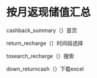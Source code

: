 # 按月返现储值汇总

cashback_summary（）首页

return_recharge（）时间段选择

tosearch_recharge（）搜索

down_returncash（）下载excel